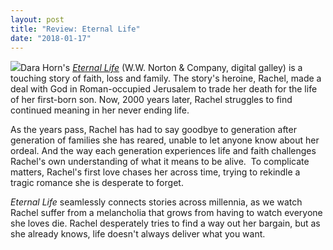 ```yaml
---
layout: post
title: "Review: Eternal Life"
date: "2018-01-17"
---
```


![](images/Eternal-Life-A-Novel-by-Horn-Dara-131x200.jpeg)Dara Horn's [_Eternal Life_](http://amzn.to/2BasDBi) (W.W. Norton & Company, digital galley) is a touching story of faith, loss and family. The story's heroine, Rachel, made a deal with God in Roman-occupied Jerusalem to trade her death for the life of her first-born son. Now, 2000 years later, Rachel struggles to find continued meaning in her never ending life.

As the years pass, Rachel has had to say goodbye to generation after generation of families she has reared, unable to let anyone know about her ordeal. And the way each generation experiences life and faith challenges Rachel's own understanding of what it means to be alive.  To complicate matters, Rachel's first love chases her across time, trying to rekindle a tragic romance she is desperate to forget.

_Eternal Life_ seamlessly connects stories across millennia, as we watch Rachel suffer from a melancholia that grows from having to watch everyone she loves die. Rachel desperately tries to find a way out her bargain, but as she already knows, life doesn't always deliver what you want.

